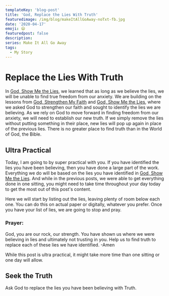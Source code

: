 ```yaml
---
templateKey: 'blog-post'
title: 'God, Replace the Lies With Truth'
featuredimage: /img/blog/makeItAllGoAway-noTxt-fb.jpg
date: '2020-04-17'
emoji: 😃
featuredpost: false
description:
series: Make It All Go Away
tags:
  - My Story
---
```


# Replace the Lies With Truth

In [God, Show Me the Lies](https://www.craigbooker.com/blog/god-show-me-the-lies/), we learned that as long as we believe the lies, we will be unable to find true freedom from our anxiety. We are building on the lessons from [God, Strengthen My Faith](https://www.craigbooker.com/blog/god-strengthen-my-faith/) and [God, Show Me the Lies](https://www.craigbooker.com/blog/god-show-me-the-lies/), where we asked God to strengthen our faith and sought to identify the lies we are believing. As we rely on God to move forward in finding freedom from our anxiety, we will need to establish our new truth. If we simply remove the lies without putting something in their place, new lies will pop up again in place of the previous lies. There is no greater place to find truth than in the World of God, the Bible.

## Ultra Practical

Today, I am going to by super practical with you. If you have identified the lies you have been believing, then you have done a large part of the work. Everything we do will be based on the lies you have identified in [God, Show Me the Lies](https://www.craigbooker.com/blog/god-show-me-the-lies/). And while in the previous posts, we were able to get everything done in one sitting, you might need to take time throughout your day today to get the most out of this post's content.

Here we will start by listing out the lies, leaving plenty of room below each one. You can do this on actual paper or digitally, whatever you prefer. Once you have your list of lies, we are going to stop and pray.

### Prayer:

God, you are our rock, our strength. You have shown us where we were believing in lies and ultimately not trusting in you. Help us to find truth to replace each of these lies we have identified.
-Amen

While this post is ultra practical, it might take more time than one sitting or one day will allow.

## Seek the Truth

Ask God to replace the lies you have been believing with Truth.
